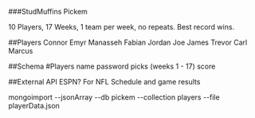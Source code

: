 ###StudMuffins Pickem

10 Players, 17 Weeks, 1 team per week, no repeats.  Best record wins.

##Players
Connor
Emyr
Manasseh
Fabian
Jordan
Joe
James
Trevor
Carl
Marcus

##Schema
#Players
name
password
picks (weeks 1 - 17)
score

##External API 
ESPN? For NFL Schedule and game results

mongoimport --jsonArray --db pickem --collection players --file playerData.json
